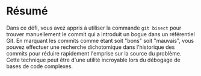 # Résumé

Dans ce défi, vous avez appris à utiliser la commande `git bisect` pour trouver manuellement le commit qui a introduit un bogue dans un référentiel Git. En marquant les commits comme étant soit "bons" soit "mauvais", vous pouvez effectuer une recherche dichotomique dans l'historique des commits pour réduire rapidement l'emprise sur la source du problème. Cette technique peut être d'une utilité incroyable lors du débogage de bases de code complexes.
